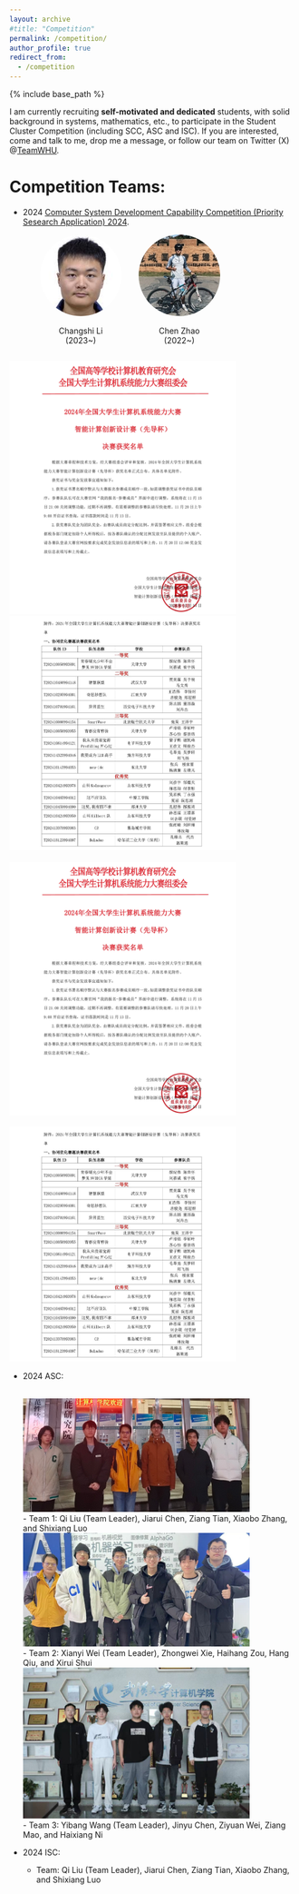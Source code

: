 ```yaml
---
layout: archive
#title: "Competition"
permalink: /competition/
author_profile: true
redirect_from:
  - /competition
---
```


{% include base_path %}

I am currently recruiting **self-motivated and dedicated** students, with solid background in systems, mathematics, etc., to participate in the Student Cluster Competition (including SCC, ASC and ISC). If you are interested, come and talk to me, drop me a message, or follow our team on Twitter (X) @[TeamWHU](https://twitter.com/TeamWHU).

Competition Teams:
=====

- 2024 [Computer System Development Capability Competition (Priority Sesearch Application) 2024](https://os.educg.net/#/index?TYPE=PRA%20_2024).

  <div style="display: flex; justify-content: flex-start;">
  <div style="text-align: center; margin-left: 30px;">
    <img src="/images/team2023/lichangshi.jpg" height="144" width="144" alt="图片描述" style="border-radius: 50%;">
    <p style="margin-bottom: 0;">Changshi Li</p>
    <p style="margin-top: 0;">(2023~)</p>
  </div>
  <div style="text-align: center; margin-left: 30px;">
    <img src="/images/team2023/zhaochen.jpg" height="144" width="144" alt="图片描述" style="border-radius: 50%;">
    <p style="margin-bottom: 0;">Chen Zhao</p>
    <p style="margin-top: 0;">(2022~)</p>
  </div>
</div>


<div class="image-float">
  <img src="/images/competition/pra2024_1.jpeg" width="400" alt="PRA_1">
  <img src="/images/competition/pra2024_2.jpeg" width="400" alt="PRA_1">
</div>



  <!-- ![team1](/images/competition/pra2024_1.jpg width="400px") -->
  <br>
  <img src="/images/competition/pra2024_1.jpeg" width="400" alt="PRA_1" style="margin-bottom: 0;">
  <br>
  <br>
  <img src="/images/competition/pra2024_2.jpeg" width="400" alt="PRA_2" style="margin-bottom: 0;">
  <br>
    
- 2024 ASC:
   
  <!-- ![team1](/images/competition/liuqi_isc.jpg width="400px") -->
  <br>
  <img src="/images/competition/liuqi_isc.jpg" width="400" alt="ISC Team 1" style="margin-bottom: 0;">
  <br>
  - Team 1: Qi Liu (Team Leader), Jiarui Chen, Ziang Tian, Xiaobo Zhang, and Shixiang Luo
  <br>
  <img src="/images/competition/weixianyi_isc.jpg" width="400" alt="ISC Team 2" style="margin-bottom: 0;">
  <br>
  - Team 2: Xianyi Wei (Team Leader), Zhongwei Xie, Haihang Zou, Hang Qiu, and Xirui Shui
  <br>
  <img src="/images/competition/yubang.jpg" width="400" alt="ISC Team 2" style="margin-bottom: 0;">
  <br>
  - Team 3: Yibang Wang (Team Leader), Jinyu Chen, Ziyuan Wei, Ziang Mao, and Haixiang Ni
- 2024 ISC:
  - Team: Qi Liu (Team Leader), Jiarui Chen, Ziang Tian, Xiaobo Zhang, and Shixiang Luo
